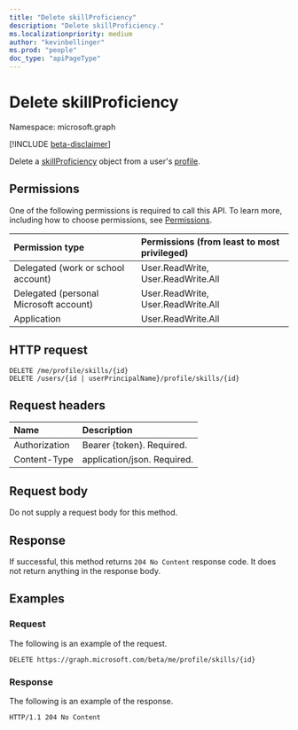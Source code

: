 ```yaml
---
title: "Delete skillProficiency"
description: "Delete skillProficiency."
ms.localizationpriority: medium
author: "kevinbellinger"
ms.prod: "people"
doc_type: "apiPageType"
---
```


# Delete skillProficiency

Namespace: microsoft.graph

[!INCLUDE [beta-disclaimer](../../includes/beta-disclaimer.md)]

Delete a [skillProficiency](../resources/skillproficiency.md) object from a user's [profile](../resources/profile.md).

## Permissions

One of the following permissions is required to call this API. To learn more, including how to choose permissions, see [Permissions](/graph/permissions-reference).

| Permission type                        | Permissions (from least to most privileged) |
|:---------------------------------------|:--------------------------------------------|
| Delegated (work or school account)     | User.ReadWrite, User.ReadWrite.All          |
| Delegated (personal Microsoft account) | User.ReadWrite, User.ReadWrite.All          |
| Application                            | User.ReadWrite.All                          |

## HTTP request

<!-- { "blockType": "ignored" } -->

```http
DELETE /me/profile/skills/{id}
DELETE /users/{id | userPrincipalName}/profile/skills/{id}
```

## Request headers

| Name           |Description                  |
|:---------------|:----------------------------|
| Authorization  | Bearer {token}. Required.   |
| Content-Type   | application/json. Required. |


## Request body

Do not supply a request body for this method.

## Response

If successful, this method returns `204 No Content` response code. It does not return anything in the response body.

## Examples

### Request

The following is an example of the request.

<!-- {
  "blockType": "request",
  "name": "delete_skillproficiency"
}-->

```http
DELETE https://graph.microsoft.com/beta/me/profile/skills/{id}
```
### Response


The following is an example of the response.

<!-- {
  "blockType": "response",
  "truncated": true
} -->

```http
HTTP/1.1 204 No Content
```


